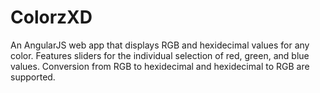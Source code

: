 ColorzXD
========

An AngularJS web app that displays RGB and hexidecimal values for any color.
Features sliders for the individual selection of red, green, and blue values.
Conversion from RGB to hexidecimal and hexidecimal to RGB are supported.

